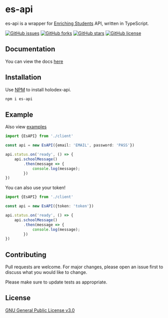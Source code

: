 # es-api

es-api is a wrapper for [Enriching Students](https://www.enrichingstudents.com/) API, written in TypeScript.

[![GitHub issues](https://img.shields.io/github/issues/dragongoose/es-api?style=for-the-badge)](https://github.com/dragongoose/es-api/issues)
[![GitHub forks](https://img.shields.io/github/forks/dragongoose/es-api?style=for-the-badge)](https://github.com/dragongoose/es-api/network)
[![GitHub stars](https://img.shields.io/github/stars/dragongoose/es-api?style=for-the-badge)](https://github.com/dragongoose/es-api/stargazers)
[![GitHub license](https://img.shields.io/github/license/dragongoose/es-api?style=for-the-badge)](https://github.com/dragongoose/es-api/blob/master/LICENSE)

## Documentation

You can view the docs [here](https://dragongoose.github.io/es-api/index.html)

## Installation

Use [NPM](https://npmjs.com) to install holodex-api.

```bash
npm i es-api
```

## Example

Also view [examples](https://github.com/dragongoose/es-api/tree/master/src/examples)

```typescript
import {EsAPI} from './client'

const api = new EsAPI({email: 'EMAIL', password: 'PASS'})

api.status.on('ready', () => {
    api.schoolMessage()
        .then(message => {
            console.log(message);
        })
})

```

You can also use your token!  
```typescript
import {EsAPI} from './client'

const api = new EsAPI({token: 'token'})

api.status.on('ready', () => {
    api.schoolMessage()
        .then(message => {
            console.log(message);
        })
})

```

## Contributing
Pull requests are welcome. For major changes, please open an issue first to discuss what you would like to change.

Please make sure to update tests as appropriate.

## License
[GNU General Public License v3.0](https://choosealicense.com/licenses/gpl-3.0/)
